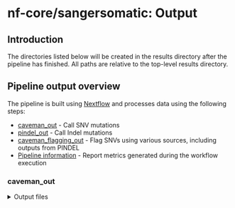 # nf-core/sangersomatic: Output

## Introduction

The directories listed below will be created in the results directory after the pipeline has finished. All paths are relative to the top-level results directory.


## Pipeline output overview

The pipeline is built using [Nextflow](https://www.nextflow.io/) and processes data using the following steps:

- [caveman_out](#caveman) - Call SNV mutations
- [pindel_out](#pindel) - Call Indel mutations
- [caveman_flagging_out](#caveman_flagging) - Flag SNVs using various sources, including outputs from PINDEL
- [Pipeline information](#pipeline-information) - Report metrics generated during the workflow execution

### caveman_out

<details markdown="1">
<summary>Output files</summary>

- `caveman_out/`
  - `sample_id/`
    - `alg_bean`: caveman set up output
    - `caveman.cfg.ini`: caveman set up output
    - `splitList`: caveman split output (this determines the number of jobs for CaVEMan Mstep and Estep)
    - `covs_arr`: caveman Mstep output (to be used in the Estep)
    - `probs_arr`: caveman Mstep output (to be used in the Estep)
    - `${sample_id}_vs_${match_normal_id}.caveman.muts.no_ids.vcf`: caveman Estep output (vcf for somatic mutations without added variant IDs)
    - `${sample_id}_vs_${match_normal_id}.caveman.snps.no_ids.vcf`: caveman Estep output (vcf for germline mutations without added variant IDs)
    -  `${sample_id}_vs_${match_normal_id}.no_analysis.bed.gz`: caveman Estep output
    - `${sample_id}_vs_${match_normal_id}.no_analysis.bed.gz.tbi`: caveman Estep output
    - `${sample_id}_vs_${match_normal_id}.muts.vcf.gz`: caveman add IDs output (bgzipped vcf for somatic mutations with variant IDs added)
    - `${sample_id}_vs_${match_normal_id}.muts.vcf.gz.tbi`: caveman add IDs output (bgzipped vcf index for somatic mutations with variant IDs added)
    - `${sample_id}_vs_${match_normal_id}.snps.vcf.gz`: caveman add IDs output (bgzipped vcf for germline mutations with variant IDs added)
    - `${sample_id}_vs_${match_normal_id}.snps.vcf.gz`: caveman add IDs output (bgzipped vcf index for germline mutations with variant IDs added)

### pindel_out

<details markdown="1">
<summary>Output files</summary>

- `pindel_out/`
  - `sample_id/`
    - `${sample_id}_vs_${match_normal_id}_mt.bam`: bam file for `sample_id`
    - `${sample_id}_vs_${match_normal_id}_mt.bam.bai`: bam index file for `sample_id`
    - `${sample_id}_vs_${match_normal_id}_wt.bam`: bam file for `match_normal_id`
    - `${sample_id}_vs_${match_normal_id}_wt.bam.bai`: bam index file for `match_normal_id`
    - `${sample_id}_vs_${match_normal_id}.germline.bed.gz`: bed file for germline mutation, this will be used to flag caveman output
    - `${sample_id}_vs_${match_normal_id}.germline.bed.gz.tbi`: index file for bed file for germline mutation, this will be used to flag caveman output

### caveman_flagging_out

<details markdown="1">
<summary>Output files</summary>

- `caveman_flagging_out/`
  - `sample_id/`
    - `${sample_id}_vs_${match_normal_id}.caveman.flagged.muts.vcf.gz`: output from caveman_flagging, VCF file flagged using various sources (see [caveman flagging script](../modules/local/caveman_flagging/main.nf)), this is input for the subsequent caveman_vagrent step
    - `${sample_id}_vs_${match_normal_id}.caveman.flagged.muts.vcf.gz.tbi`: output from caveman_flagging, index file for the VCF file flagged using various sources (see [caveman flagging script](../modules/local/caveman_flagging/main.nf)), this is input for the subsequent caveman_vagrent step
    - `${sample_id}_vs_${match_normal_id}.caveman.annot.flagged.muts.vcf.gz`: output from caveman_vagrent, ready for downstream analysis, VCF file flagged using vagrent (see [caveman vagrent annotating script](../modules/local/caveman_vagrent/main.nf))
    - `${sample_id}_vs_${match_normal_id}.caveman.annot.flagged.muts.vcf.gz.tbi`: output from caveman_vagrent, ready for downstream analysis, index file for VCF file flagged using vagrent (see [caveman vagrent annotating script](../modules/local/caveman_vagrent/main.nf))



### Pipeline information

<details markdown="1">
<summary>Output files</summary>

- `pipeline_info/`
  - Reports generated by Nextflow: `execution_report.html`, `execution_timeline.html`, `execution_trace.txt` and `pipeline_dag.dot`/`pipeline_dag.svg`.
  - Reports generated by the pipeline: `pipeline_report.html`, `pipeline_report.txt` and `software_versions.yml`. The `pipeline_report*` files will only be present if the `--email` / `--email_on_fail` parameter's are used when running the pipeline.
  - Reformatted samplesheet files used as input to the pipeline: `samplesheet.valid.csv`.
  - Parameters used by the pipeline run: `params.json`.

</details>

[Nextflow](https://www.nextflow.io/docs/latest/tracing.html) provides excellent functionality for generating various reports relevant to the running and execution of the pipeline. This will allow you to troubleshoot errors with the running of the pipeline, and also provide you with other information such as launch commands, run times and resource usage.
